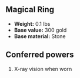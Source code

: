 ## Magical Ring

- **Weight:** 0.1 lbs
- **Base value:** 300 gold
- **Base material:** Stone

## Conferred powers

1. X-ray vision when worn
